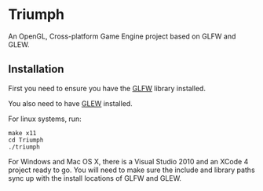Triumph
=======

An OpenGL, Cross-platform Game Engine project based on GLFW and GLEW.

Installation
------------

First you need to ensure you have the [GLFW](http://www.glfw.org) library installed.

You also need to have [GLEW](http://glew.sourceforge.net/) installed.

For linux systems, run:
	
	make x11
	cd Triumph
	./triumph

For Windows and Mac OS X, there is a Visual Studio 2010 and an XCode 4 project
ready to go. You will need to make sure the include and library paths sync up with
the install locations of GLFW and GLEW.
